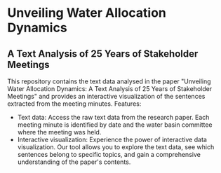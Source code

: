 # Unveiling Water Allocation Dynamics
## A Text Analysis of 25 Years of Stakeholder Meetings

This repository contains the text data analysed in the paper "Unveiling Water Allocation Dynamics: A Text Analysis of 25 Years of Stakeholder Meetings" and provides an interactive visualization of the sentences extracted from the meeting minutes. 
Features:
- Text data: Access the raw text data from the research paper. Each meeting minute is identified by date and the water basin committee where the meeting was held.
- Interactive visualization: Experience the power of interactive data visualization. Our tool allows you to explore the text data, see which sentences belong to specific topics, and gain a comprehensive understanding of the paper's contents.
